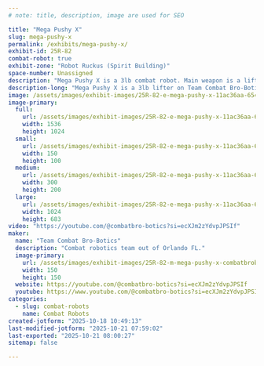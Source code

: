 ```yaml
---
# note: title, description, image are used for SEO

title: "Mega Pushy X"
slug: mega-pushy-x
permalink: /exhibits/mega-pushy-x/
exhibit-id: 25R-82
combat-robot: true
exhibit-zone: "Robot Ruckus (Spirit Building)"
space-number: Unassigned
description: "Mega Pushy X is a 3lb combat robot. Main weapon is a lifter."
description-long: "Mega Pushy X is a 3lb lifter on Team Combat Bro-Botics. This combat robot does not directly cause any damage to it’s opponent but rather it shows the driving skill of the bot pilot to stay away from the opponents weapon and take advantage of any of its opponents driving mistakes by lifting and pinning the opponent."
image: /assets/images/exhibit-images/25R-82-e-mega-pushy-x-11ac36aa-6542-456f-8432-833482b94a02-300x200.png
image-primary: 
  full:
    url: /assets/images/exhibit-images/25R-82-e-mega-pushy-x-11ac36aa-6542-456f-8432-833482b94a02-full.png
    width: 1536
    height: 1024
  small:
    url: /assets/images/exhibit-images/25R-82-e-mega-pushy-x-11ac36aa-6542-456f-8432-833482b94a02-150x100.png
    width: 150
    height: 100
  medium:
    url: /assets/images/exhibit-images/25R-82-e-mega-pushy-x-11ac36aa-6542-456f-8432-833482b94a02-300x200.png
    width: 300
    height: 200
  large:
    url: /assets/images/exhibit-images/25R-82-e-mega-pushy-x-11ac36aa-6542-456f-8432-833482b94a02-1024x683.png
    width: 1024
    height: 683
video: "https://youtube.com/@combatbro-botics?si=ecXJm2zYdvpJPSIf"
maker: 
  name: "Team Combat Bro-Botics"
  description: "Combat robotics team out of Orlando FL."
  image-primary:
    url: /assets/images/exhibit-images/25R-82-m-mega-pushy-x-combatbrobotics-design-copy-300x300.jpeg
    width: 150
    height: 150
  website: https://youtube.com/@combatbro-botics?si=ecXJm2zYdvpJPSIf
  youtube: https://www.youtube.com/@combatbro-botics?si=ecXJm2zYdvpJPSIf
categories: 
  - slug: combat-robots
    name: Combat Robots
created-jotform: "2025-10-18 10:49:13"
last-modified-jotform: "2025-10-21 07:59:02"
last-exported: "2025-10-21 08:00:27"
sitemap: false

---
```

